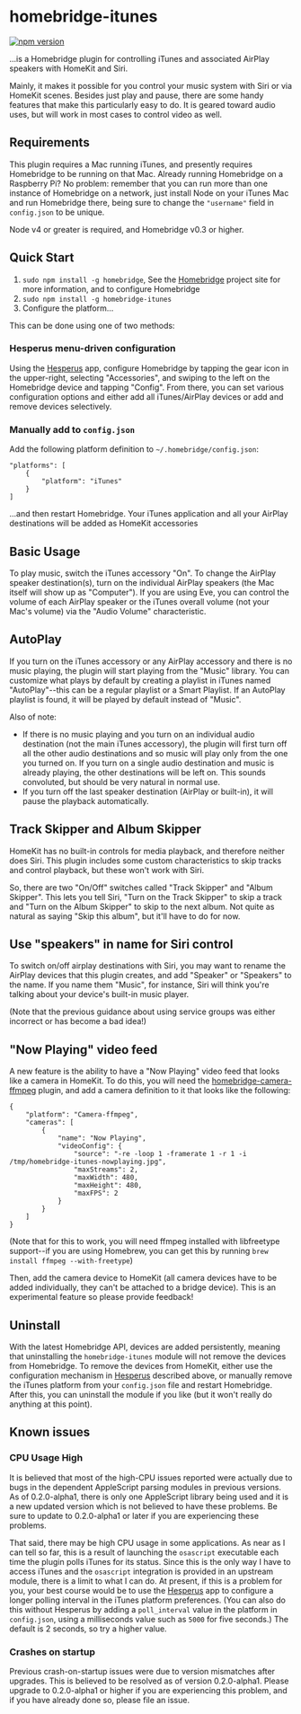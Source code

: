 # homebridge-itunes

[![npm version](https://badge.fury.io/js/homebridge-itunes.svg)](https://badge.fury.io/js/homebridge-itunes)


...is a Homebridge plugin for controlling iTunes and associated AirPlay speakers with HomeKit and Siri.

Mainly, it makes it possible for you control your music system with Siri or via HomeKit scenes. Besides just play and pause, there are some handy features that make this particularly easy to do. It is geared toward audio uses, but will work in most cases to control video as well.

## Requirements

This plugin requires a Mac running iTunes, and presently requires Homebridge to be running on that Mac. Already running Homebridge on a Raspberry Pi? No problem: remember that you can run more than one instance of Homebridge on a network, just install Node on your iTunes Mac and run Homebridge there, being sure to change the `"username"` field in `config.json` to be unique.

Node v4 or greater is required, and Homebridge v0.3 or higher.

## Quick Start

1. `sudo npm install -g homebridge`, See the [Homebridge](https://github.com/nfarina/homebridge) project site for more information, and to configure Homebridge
2. `sudo npm install -g homebridge-itunes`
3. Configure the platform...

This can be done using one of two methods:

### Hesperus menu-driven configuration

Using the [Hesperus](https://itunes.apple.com/us/app/hesperus/id969348892?mt=8) app, configure Homebridge by tapping the gear icon in the upper-right, selecting "Accessories", and swiping to the left on the Homebridge device and tapping "Config". From there, you can set various configuration options and either add all iTunes/AirPlay devices or add and remove devices selectively.

### Manually add to `config.json`

Add the following platform definition to `~/.homebridge/config.json`:

```
"platforms": [
    {
        "platform": "iTunes"
    }
]
```

...and then restart Homebridge. Your iTunes application and all your AirPlay destinations will be added as HomeKit accessories

## Basic Usage

To play music, switch the iTunes accessory "On". To change the AirPlay speaker destination(s), turn on the individual AirPlay speakers (the Mac itself will show up as "Computer"). If you are using Eve, you can control the volume of each AirPlay speaker or the iTunes overall volume (not your Mac's volume) via the "Audio Volume" characteristic.

## AutoPlay

If you turn on the iTunes accessory or any AirPlay accessory and there is no music playing, the plugin will start playing from the "Music" library. You can customize what plays by default by creating a playlist in iTunes named "AutoPlay"--this can be a regular playlist or a Smart Playlist. If an AutoPlay playlist is found, it will be played by default instead of "Music".

Also of note:

* If there is no music playing and you turn on an individual audio destination (not the main iTunes accessory), the plugin will first turn off all the other audio destinations and so music will play only from the one you turned on. If you turn on a single audio destination and music is already playing, the other destinations will be left on. This sounds convoluted, but should be very natural in normal use.
* If you turn off the last speaker destination (AirPlay or built-in), it will pause the playback automatically.

## Track Skipper and Album Skipper

HomeKit has no built-in controls for media playback, and therefore neither does Siri. This plugin includes some custom characteristics to skip tracks and control playback, but these won't work with Siri.

So, there are two "On/Off" switches called "Track Skipper" and "Album Skipper". This lets you tell Siri, "Turn on the Track Skipper" to skip a track and "Turn on the Album Skipper" to skip to the next album. Not quite as natural as saying "Skip this album", but it'll have to do for now.

## Use "speakers" in name for Siri control

To switch on/off airplay destinations with Siri, you may want to rename the AirPlay devices that this plugin creates, and add "Speaker" or "Speakers" to the name. If you name them "Music", for instance, Siri will think you're talking about your device's built-in music player.

(Note that the previous guidance about using service groups was either incorrect or has become a bad idea!)

## "Now Playing" video feed

A new feature is the ability to have a "Now Playing" video feed that looks like a camera in HomeKit. To do this, you will need the  [homebridge-camera-ffmpeg](https://github.com/khaost/homebridge-camera-ffmpeg) plugin, and add a camera definition to it that looks like the following:

```
{
    "platform": "Camera-ffmpeg",
    "cameras": [
        {
            "name": "Now Playing",
            "videoConfig": {
                "source": "-re -loop 1 -framerate 1 -r 1 -i /tmp/homebridge-itunes-nowplaying.jpg",
                "maxStreams": 2,
                "maxWidth": 480,
                "maxHeight": 480,
                "maxFPS": 2
            }
        }
    ]
}
```

(Note that for this to work, you will need ffmpeg installed with libfreetype support--if you are using Homebrew, you can get this by running `brew install ffmpeg --with-freetype`)

Then, add the camera device to HomeKit (all camera devices have to be added individually, they can't be attached to a bridge device). This is an experimental feature so please provide feedback!

## Uninstall

With the latest Homebridge API, devices are added persistently, meaning that uninstalling the `homebridge-itunes` module will not remove the devices from Homebridge. To remove the devices from HomeKit, either use the configuration mechanism in [Hesperus](https://itunes.apple.com/us/app/hesperus/id969348892?mt=8) described above, or manually remove the iTunes platform from your `config.json` file and restart Homebridge. After this, you can uninstall the module if you like (but it won't really do anything at this point).

## Known issues

### CPU Usage High

It is believed that most of the high-CPU issues reported were actually due to bugs in the dependent AppleScript parsing modules in previous versions. As of 0.2.0-alpha1, there is only one AppleScript library being used and it is a new updated version which is not believed to have these problems. Be sure to update to 0.2.0-alpha1 or later if you are experiencing these problems.

That said, there may be high CPU usage in some applications. As near as I can tell so far, this is a result of launching the `osascript` executable each time the plugin polls iTunes for its status. Since this is the only way I have to access iTunes and the `osascript` integration is provided in an upstream module, there is a limit to what I can do. At present, if this is a problem for you, your best course would be to use the [Hesperus](https://itunes.apple.com/us/app/hesperus/id969348892?mt=8) app to configure a longer polling interval in the iTunes platform preferences. (You can also do this without Hesperus by adding a `poll_interval` value in the platform in `config.json`, using a milliseconds value such as `5000` for five seconds.) The default is 2 seconds, so try a higher value.

### Crashes on startup

Previous crash-on-startup issues were due to version mismatches after upgrades. This is believed to be resolved as of version 0.2.0-alpha1. Please upgrade to 0.2.0-alpha1 or higher if you are experiencing this problem, and if you have already done so, please file an issue.
